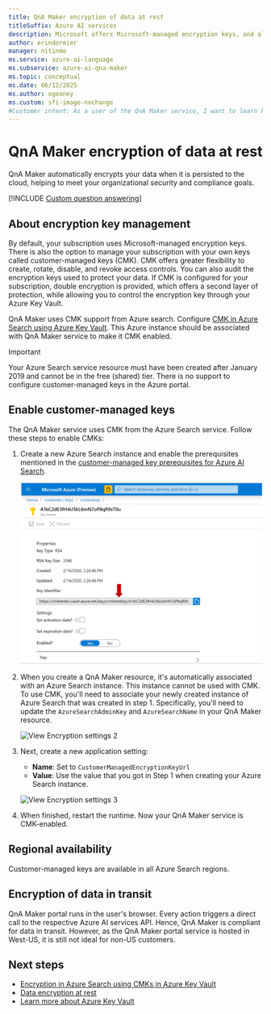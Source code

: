 ```yaml
---
title: QnA Maker encryption of data at rest
titleSuffix: Azure AI services
description: Microsoft offers Microsoft-managed encryption keys, and also lets you manage your Azure AI services subscriptions with your own keys, called customer-managed keys (CMK). This article covers data encryption at rest for QnA Maker, and how to enable and manage CMK.
author: erindormier
manager: nitinme
ms.service: azure-ai-language
ms.subservice: azure-ai-qna-maker
ms.topic: conceptual
ms.date: 06/12/2025
ms.author: egeaney
ms.custom: sfi-image-nochange
#Customer intent: As a user of the QnA Maker service, I want to learn how encryption at rest works.
---
```


# QnA Maker encryption of data at rest

QnA Maker automatically encrypts your data when it is persisted to the cloud, helping to meet your organizational security and compliance goals.

[!INCLUDE [Custom question answering](includes/new-version.md)]

## About encryption key management

By default, your subscription uses Microsoft-managed encryption keys. There is also the option to manage your subscription with your own keys called customer-managed keys (CMK). CMK offers greater flexibility to create, rotate, disable, and revoke access controls. You can also audit the encryption keys used to protect your data. If CMK is configured for your subscription, double encryption is provided, which offers a second layer of protection, while allowing you to control the encryption key through your Azure Key Vault.

QnA Maker uses CMK support from Azure search. Configure [CMK in Azure Search using Azure Key Vault](/azure/search/search-security-manage-encryption-keys). This Azure instance should be associated with QnA Maker service to make it CMK enabled.


> [!IMPORTANT]
> Your Azure Search service resource must have been created after January 2019 and cannot be in the free (shared) tier. There is no support to configure customer-managed keys in the Azure portal.

## Enable customer-managed keys

The QnA Maker service uses CMK from the Azure Search service. Follow these steps to enable CMKs:

1. Create a new Azure Search instance and enable the prerequisites mentioned in the [customer-managed key prerequisites for Azure AI Search](/azure/search/search-security-manage-encryption-keys#prerequisites).

   ![View Encryption settings 1](../media/cognitive-services-encryption/qna-encryption-1.png)

2. When you create a QnA Maker resource, it's automatically associated with an Azure Search instance. This instance cannot be used with CMK. To use CMK, you'll need to associate your newly created instance of Azure Search that was created in step 1. Specifically, you'll need to update the `AzureSearchAdminKey` and `AzureSearchName` in your QnA Maker resource.

   ![View Encryption settings 2](../media/cognitive-services-encryption/qna-encryption-2.png)

3. Next, create a new application setting:
   * **Name**: Set to `CustomerManagedEncryptionKeyUrl`
   * **Value**: Use the value that you got in Step 1 when creating your Azure Search instance.

   ![View Encryption settings 3](../media/cognitive-services-encryption/qna-encryption-3.png)

4. When finished, restart the runtime. Now your QnA Maker service is CMK-enabled.

## Regional availability

Customer-managed keys are available in all Azure Search regions.

## Encryption of data in transit

QnA Maker portal runs in the user's browser. Every action triggers a direct call to the respective Azure AI services API. Hence, QnA Maker is compliant for data in transit.
However, as the QnA Maker portal service is hosted in West-US, it is still not ideal for non-US customers. 

## Next steps

* [Encryption in Azure Search using CMKs in Azure Key Vault](/azure/search/search-security-manage-encryption-keys)
* [Data encryption at rest](/azure/security/fundamentals/encryption-atrest)
* [Learn more about Azure Key Vault](/azure/key-vault/general/overview)
